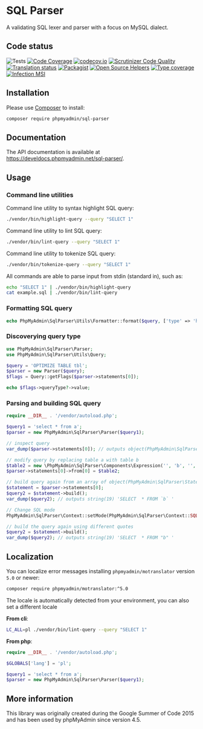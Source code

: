 # SQL Parser

A validating SQL lexer and parser with a focus on MySQL dialect.

## Code status

![Tests](https://github.com/phpmyadmin/sql-parser/workflows/Run%20tests/badge.svg?branch=master)
[![Code Coverage](https://scrutinizer-ci.com/g/phpmyadmin/sql-parser/badges/coverage.png?b=master)](https://scrutinizer-ci.com/g/phpmyadmin/sql-parser/?branch=master)
[![codecov.io](https://codecov.io/github/phpmyadmin/sql-parser/coverage.svg?branch=master)](https://codecov.io/github/phpmyadmin/sql-parser?branch=master)
[![Scrutinizer Code Quality](https://scrutinizer-ci.com/g/phpmyadmin/sql-parser/badges/quality-score.png?b=master)](https://scrutinizer-ci.com/g/phpmyadmin/sql-parser/?branch=master)
[![Translation status](https://hosted.weblate.org/widgets/phpmyadmin/-/svg-badge.svg)](https://hosted.weblate.org/engage/phpmyadmin/?utm_source=widget)
[![Packagist](https://img.shields.io/packagist/dt/phpmyadmin/sql-parser.svg)](https://packagist.org/packages/phpmyadmin/sql-parser)
[![Open Source Helpers](https://www.codetriage.com/phpmyadmin/sql-parser/badges/users.svg)](https://www.codetriage.com/phpmyadmin/sql-parser)
[![Type coverage](https://shepherd.dev/github/phpmyadmin/sql-parser/coverage.svg)](https://shepherd.dev/github/phpmyadmin/sql-parser)
[![Infection MSI](https://badge.stryker-mutator.io/github.com/phpmyadmin/sql-parser/master)](https://infection.github.io)

## Installation

Please use [Composer][1] to install:

```sh
composer require phpmyadmin/sql-parser
```

## Documentation

The API documentation is available at
<https://develdocs.phpmyadmin.net/sql-parser/>.

## Usage

### Command line utilities

Command line utility to syntax highlight SQL query:

```sh
./vendor/bin/highlight-query --query "SELECT 1"
```

Command line utility to lint SQL query:

```sh
./vendor/bin/lint-query --query "SELECT 1"
```

Command line utility to tokenize SQL query:

```sh
./vendor/bin/tokenize-query --query "SELECT 1"
```

All commands are able to parse input from stdin (standard in), such as:

```sh
echo "SELECT 1" | ./vendor/bin/highlight-query
cat example.sql | ./vendor/bin/lint-query
```

### Formatting SQL query

```php
echo PhpMyAdmin\SqlParser\Utils\Formatter::format($query, ['type' => 'html']);
```

### Discoverying query type

```php
use PhpMyAdmin\SqlParser\Parser;
use PhpMyAdmin\SqlParser\Utils\Query;

$query = 'OPTIMIZE TABLE tbl';
$parser = new Parser($query);
$flags = Query::getFlags($parser->statements[0]);

echo $flags->queryType?->value;
```

### Parsing and building SQL query

```php
require __DIR__ . '/vendor/autoload.php';

$query1 = 'select * from a';
$parser = new PhpMyAdmin\SqlParser\Parser($query1);

// inspect query
var_dump($parser->statements[0]); // outputs object(PhpMyAdmin\SqlParser\Statements\SelectStatement)

// modify query by replacing table a with table b
$table2 = new \PhpMyAdmin\SqlParser\Components\Expression('', 'b', '', '');
$parser->statements[0]->from[0] = $table2;

// build query again from an array of object(PhpMyAdmin\SqlParser\Statements\SelectStatement) to a string
$statement = $parser->statements[0];
$query2 = $statement->build();
var_dump($query2); // outputs string(19) 'SELECT  * FROM `b` '

// Change SQL mode
PhpMyAdmin\SqlParser\Context::setMode(PhpMyAdmin\SqlParser\Context::SQL_MODE_ANSI_QUOTES);

// build the query again using different quotes
$query2 = $statement->build();
var_dump($query2); // outputs string(19) 'SELECT  * FROM "b" '
```

## Localization

You can localize error messages installing `phpmyadmin/motranslator` version `5.0` or newer:

```sh
composer require phpmyadmin/motranslator:^5.0
```

The locale is automatically detected from your environment, you can also set a different locale

**From cli**:

```sh
LC_ALL=pl ./vendor/bin/lint-query --query "SELECT 1"
```

**From php**:

```php
require __DIR__ . '/vendor/autoload.php';

$GLOBALS['lang'] = 'pl';

$query1 = 'select * from a';
$parser = new PhpMyAdmin\SqlParser\Parser($query1);
```

## More information

This library was originally created during the Google Summer of Code 2015 and has been used by phpMyAdmin since version 4.5.

[1]:https://getcomposer.org/
